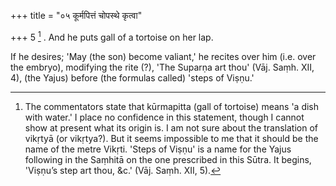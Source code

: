 +++
title = "०५ कूर्मपित्तं चोपस्थे कृत्वा"

+++
5 [^3] . And he puts gall of a tortoise on her lap.


[^3]:  The commentators state that kūrmapitta (gall of tortoise) means 'a dish with water.' I place no confidence in this statement, though I cannot show at present what its origin is. I am not sure about the translation of vikṛtyā (or vikṛtya?). But it seems impossible to me that it should be the name of the metre Vikṛti. 'Steps of Viṣṇu' is a name for the Yajus following in the Saṃhitā on the one prescribed in this Sūtra. It begins, 'Viṣṇu’s step art thou, &c.' (Vāj. Saṃh. XII, 5).


If he desires; 'May (the son) become valiant,' he recites over him (i.e. over the embryo), modifying the rite (?), 'The Suparṇa art thou' (Vāj. Saṃh. XII, 4), (the Yajus) before (the formulas called) 'steps of Viṣṇu.'
